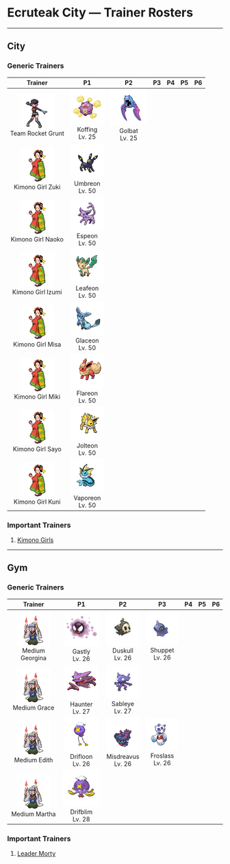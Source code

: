 # Ecruteak City — Trainer Rosters

---

## City


### Generic Trainers

| Trainer | P1 | P2 | P3 | P4 | P5 | P6 |
|:-------:|:--:|:--:|:--:|:--:|:--:|:--:|
| ![Team Rocket Grunt](../../assets/trainers/rocket_grunt.png "Team Rocket Grunt")<br>Team Rocket Grunt | ![Koffing](../../assets/sprites/koffing/front.gif "Koffing")<br>Koffing<br>Lv. 25 | ![Golbat](../../assets/sprites/golbat/front.gif "Golbat")<br>Golbat<br>Lv. 25 |
| ![Kimono Girl Zuki](../../assets/trainers/kimono_girl.png "Kimono Girl Zuki")<br>Kimono Girl Zuki | ![Umbreon](../../assets/sprites/umbreon/front.gif "Umbreon")<br>Umbreon<br>Lv. 50 |
| ![Kimono Girl Naoko](../../assets/trainers/kimono_girl.png "Kimono Girl Naoko")<br>Kimono Girl Naoko | ![Espeon](../../assets/sprites/espeon/front.gif "Espeon")<br>Espeon<br>Lv. 50 |
| ![Kimono Girl Izumi](../../assets/trainers/kimono_girl.png "Kimono Girl Izumi")<br>Kimono Girl Izumi | ![Leafeon](../../assets/sprites/leafeon/front.gif "Leafeon")<br>Leafeon<br>Lv. 50 |
| ![Kimono Girl Misa](../../assets/trainers/kimono_girl.png "Kimono Girl Misa")<br>Kimono Girl Misa | ![Glaceon](../../assets/sprites/glaceon/front.gif "Glaceon")<br>Glaceon<br>Lv. 50 |
| ![Kimono Girl Miki](../../assets/trainers/kimono_girl.png "Kimono Girl Miki")<br>Kimono Girl Miki | ![Flareon](../../assets/sprites/flareon/front.gif "Flareon")<br>Flareon<br>Lv. 50 |
| ![Kimono Girl Sayo](../../assets/trainers/kimono_girl.png "Kimono Girl Sayo")<br>Kimono Girl Sayo | ![Jolteon](../../assets/sprites/jolteon/front.gif "Jolteon")<br>Jolteon<br>Lv. 50 |
| ![Kimono Girl Kuni](../../assets/trainers/kimono_girl.png "Kimono Girl Kuni")<br>Kimono Girl Kuni | ![Vaporeon](../../assets/sprites/vaporeon/front.gif "Vaporeon")<br>Vaporeon<br>Lv. 50 |


### Important Trainers

1. [Kimono Girls](important_trainers.md#kimono-girls)

---

## Gym


### Generic Trainers

| Trainer | P1 | P2 | P3 | P4 | P5 | P6 |
|:-------:|:--:|:--:|:--:|:--:|:--:|:--:|
| ![Medium Georgina](../../assets/trainers/medium.png "Medium Georgina")<br>Medium Georgina | ![Gastly](../../assets/sprites/gastly/front.gif "Gastly")<br>Gastly<br>Lv. 26 | ![Duskull](../../assets/sprites/duskull/front.gif "Duskull")<br>Duskull<br>Lv. 26 | ![Shuppet](../../assets/sprites/shuppet/front.gif "Shuppet")<br>Shuppet<br>Lv. 26 |
| ![Medium Grace](../../assets/trainers/medium.png "Medium Grace")<br>Medium Grace | ![Haunter](../../assets/sprites/haunter/front.gif "Haunter")<br>Haunter<br>Lv. 27 | ![Sableye](../../assets/sprites/sableye/front.gif "Sableye")<br>Sableye<br>Lv. 27 |
| ![Medium Edith](../../assets/trainers/medium.png "Medium Edith")<br>Medium Edith | ![Drifloon](../../assets/sprites/drifloon/front.gif "Drifloon")<br>Drifloon<br>Lv. 26 | ![Misdreavus](../../assets/sprites/misdreavus/front.gif "Misdreavus")<br>Misdreavus<br>Lv. 26 | ![Froslass](../../assets/sprites/froslass/front.gif "Froslass")<br>Froslass<br>Lv. 26 |
| ![Medium Martha](../../assets/trainers/medium.png "Medium Martha")<br>Medium Martha | ![Drifblim](../../assets/sprites/drifblim/front.gif "Drifblim")<br>Drifblim<br>Lv. 28 |


### Important Trainers

1. [Leader Morty](important_trainers.md#leader-morty)
